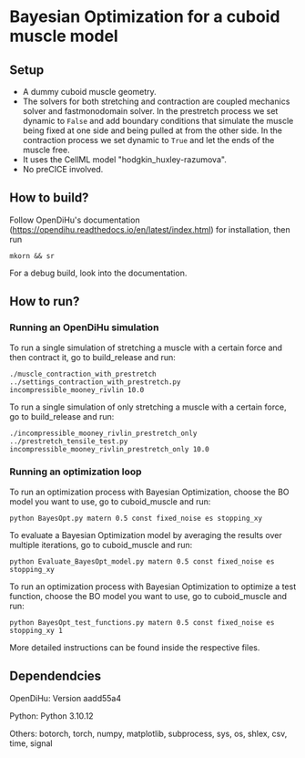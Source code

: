 # Bayesian Optimization for a cuboid muscle model

## Setup
- A dummy cuboid muscle geometry. 
- The solvers for both stretching and contraction are coupled mechanics solver and fastmonodomain solver. In the prestretch process we set dynamic to `False` and add boundary conditions that simulate the muscle being fixed at one side and being pulled at from the other side. In the contraction process we set dynamic to `True` and let the ends of the muscle free. 
- It uses the CellML model "hodgkin_huxley-razumova".
- No preCICE involved. 

## How to build?
Follow OpenDiHu's documentation (https://opendihu.readthedocs.io/en/latest/index.html) for installation, then run 
```
mkorn && sr
```
For a debug build, look into the documentation. 

## How to run?

### Running an OpenDiHu simulation
To run a single simulation of stretching a muscle with a certain force and then contract it, go to build_release and run:

```
./muscle_contraction_with_prestretch ../settings_contraction_with_prestretch.py incompressible_mooney_rivlin 10.0
```
To run a single simulation of only stretching a muscle with a certain force, go to build_release and run:
```
./incompressible_mooney_rivlin_prestretch_only ../prestretch_tensile_test.py incompressible_mooney_rivlin_prestretch_only 10.0
```
### Running an optimization loop

To run an optimization process with Bayesian Optimization, choose the BO model you want to use, go to cuboid_muscle and run:
```
python BayesOpt.py matern 0.5 const fixed_noise es stopping_xy
```
To evaluate a Bayesian Optimization model by averaging the results over multiple iterations, go to cuboid_muscle and run:
```
python Evaluate_BayesOpt_model.py matern 0.5 const fixed_noise es stopping_xy
```
To run an optimization process with Bayesian Optimization to optimize a test function, choose the BO model you want to use, go to cuboid_muscle and run:
```
python BayesOpt_test_functions.py matern 0.5 const fixed_noise es stopping_xy 1
```
More detailed instructions can be found inside the respective files.

## Dependendcies
OpenDiHu: Version aadd55a4

Python: Python 3.10.12

Others: botorch, torch, numpy, matplotlib, subprocess, sys, os, shlex, csv, time, signal
